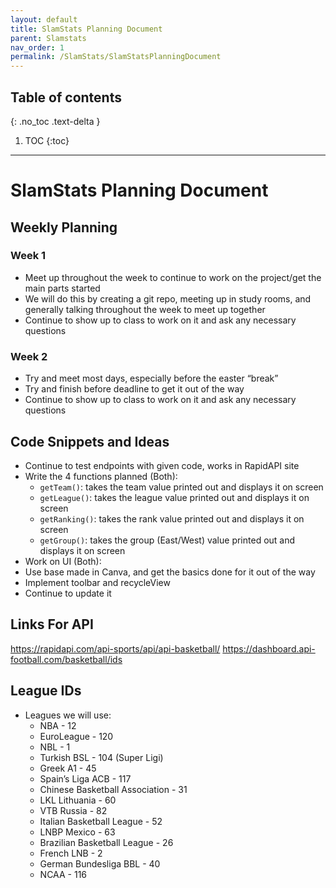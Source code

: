 ```yaml
---
layout: default
title: SlamStats Planning Document
parent: Slamstats
nav_order: 1
permalink: /SlamStats/SlamStatsPlanningDocument
---
```


## Table of contents

{: .no_toc .text-delta }

1. TOC
{:toc}

---

# SlamStats Planning Document

## Weekly Planning

### Week 1

- Meet up throughout the week to continue to work on the project/get the main parts started
- We will do this by creating a git repo, meeting up in study rooms, and generally talking throughout the week to meet up together
- Continue to show up to class to work on it and ask any necessary questions

### Week 2

- Try and meet most days, especially before the easter “break”
- Try and finish before deadline to get it out of the way
- Continue to show up to class to work on it and ask any necessary questions

## Code Snippets and Ideas

- Continue to test endpoints with given code, works in RapidAPI site
- Write the 4 functions planned (Both):
  - `getTeam()`: takes the team value printed out and displays it on screen
  - `getLeague()`: takes the league value printed out and displays it on screen
  - `getRanking()`: takes the rank value printed out and displays it on screen
  - `getGroup()`: takes the group (East/West) value printed out and displays it on screen
- Work on UI (Both):
- Use base made in Canva, and get the basics done for it out of the way
- Implement toolbar and recycleView
- Continue to update it

## Links For API

<https://rapidapi.com/api-sports/api/api-basketball/>
<https://dashboard.api-football.com/basketball/ids>

## League IDs

- Leagues we will use:
  - NBA - 12
  - EuroLeague - 120
  - NBL - 1
  - Turkish BSL - 104 (Super Ligi)
  - Greek A1 - 45
  - Spain’s Liga ACB - 117
  - Chinese Basketball Association - 31
  - LKL Lithuania - 60
  - VTB Russia - 82
  - Italian Basketball League - 52
  - LNBP Mexico - 63
  - Brazilian Basketball League - 26
  - French LNB - 2
  - German Bundesliga BBL - 40
  - NCAA - 116
